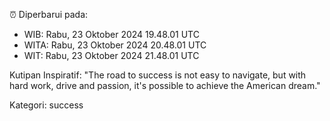 ⏰ Diperbarui pada:
- WIB: Rabu, 23 Oktober 2024 19.48.01 UTC
- WITA: Rabu, 23 Oktober 2024 20.48.01 UTC
- WIT: Rabu, 23 Oktober 2024 21.48.01 UTC

Kutipan Inspiratif:
"The road to success is not easy to navigate, but with hard work, drive and passion, it's possible to achieve the American dream."


Kategori: success

